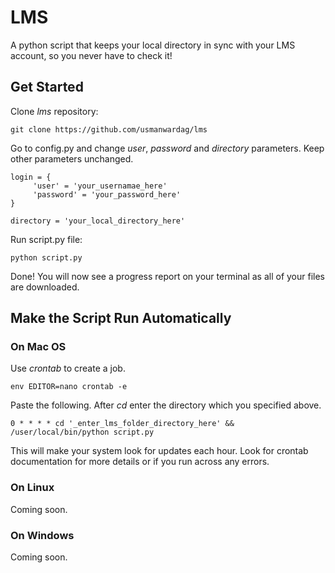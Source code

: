 # LMS
A python script that keeps your local directory in sync with your LMS account, so you never have to check it!

## Get Started

Clone _lms_ repository:
    
    git clone https://github.com/usmanwardag/lms
    
Go to config.py and change _user_, _password_ and _directory_ parameters. Keep other parameters unchanged.
    
    login = {
         'user' = 'your_usernamae_here'
         'password' = 'your_password_here'
    }
         
    directory = 'your_local_directory_here'
         
Run script.py file:
    
    python script.py
    
Done! You will now see a progress report on your terminal as all of your files are downloaded.

## Make the Script Run Automatically

### On Mac OS

Use _crontab_ to create a job.

    env EDITOR=nano crontab -e
    
Paste the following. After _cd_ enter the directory which you specified above. 

    0 * * * * cd '_enter_lms_folder_directory_here' && /user/local/bin/python script.py
    
This will make your system look for updates each hour. Look for crontab documentation for more details or if you run across any errors.

### On Linux

Coming soon.

### On Windows

Coming soon.
